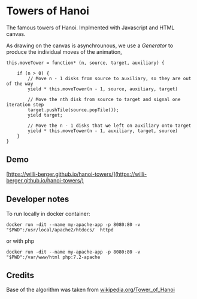 # Towers of Hanoi

The famous towers of Hanoi. Implmented with Javascript and HTML canvas.

As drawing on the canvas is asynchrounous, we use a _Generator_ to produce the individual moves of the animation,

```
this.moveTower = function* (n, source, target, auxiliary) {

    if (n > 0) {
        // Move n - 1 disks from source to auxiliary, so they are out of the way
        yield * this.moveTower(n - 1, source, auxiliary, target)

        // Move the nth disk from source to target and signal one iteration step
        target.pushTile(source.popTile());
        yield target;

        // Move the n - 1 disks that we left on auxiliary onto target
        yield * this.moveTower(n - 1, auxiliary, target, source)
    }
} 
```


## Demo

[https://willi-berger.github.io/hanoi-towers/](https://willi-berger.github.io/hanoi-towers/)


## Developer notes
To run locally in docker container:

```
docker run -dit --name my-apache-app -p 8080:80 -v "$PWD":/usr/local/apache2/htdocs/  httpd
```

or with php

```
docker run -dit --name my-apache-app -p 8080:80 -v "$PWD":/var/www/html php:7.2-apache
```


## Credits

Base of the algorithm was taken from [wikipedia.org/Tower_of_Hanoi](https://en.wikipedia.org/wiki/Tower_of_Hanoi)